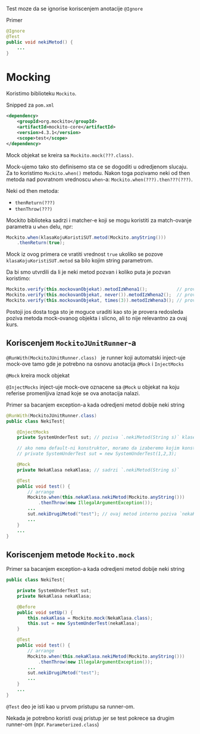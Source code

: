 Test moze da se ignorise koriscenjem anotacije `@Ignore`

Primer
```Java
@Ignore
@Test
public void nekiMetod() {
    ...
}
```

# Mocking

Koristimo biblioteku `Mockito`.

Snipped za `pom.xml`
```XML
<dependency>
    <groupId>org.mockito</groupId>
    <artifactId>mockito-core</artifactId>
    <version>4.3.1</version>
    <scope>test</scope>
</dependency>
```

Mock objekat se kreira sa `Mockito.mock(???.class)`.

Mock-ujemo tako sto definisemo sta ce se dogoditi u odredjenom slucaju. 
Za to koristimo `Mockito.when()` metodu. Nakon toga pozivamo neki od then metoda
nad povratnom vrednoscu `when`-a: `Mockito.when(???).then???(???)`.

Neki od then metoda:
* `thenReturn(???)`
* `thenThrow(???)`

Mockito biblioteka sadrzi i matcher-e koji se mogu koristiti za match-ovanje
parametra u `when` delu, npr:
```Java
Mockito.when(klasaKojuKoristiSUT.metod(Mockito.anyString()))
    .thenReturn(true);
```

Mock iz ovog primera ce vratiti vrednost `true` ukoliko se pozove `klasaKojuKoristiSUT.metod` sa
bilo kojim string parametrom.

Da bi smo utvrdili da li je neki metod pozvan i koliko puta je pozvan koristimo:
```Java
Mockito.verify(this.mockovanObjekat).metodIzWhena1();           // proverava da li je pozvan tacno 1
Mockito.verify(this.mockovanObjekat, never()).metodIzWhena2();  // proverava da li metod nikada nije pozvan
Mockito.verify(this.mockovanObjekat, times(3)).metodIzWhena3(); // proverava da li je metod pozvan tacno 3 puta
```

Postoji jos dosta toga sto je moguce uraditi kao sto je provera redosleda poziva metoda mock-ovanog objekta
i slicno, ali to nije relevantno za ovaj kurs.

## Koriscenjem `MockitoJUnitRunner`-a

`@RunWith(MockitoJUnitRunner.class) ` je runner koji automatski inject-uje mock-ove tamo 
gde je potrebno na osnovu anotacija `@Mock` i `InjectMocks`

`@Mock` kreira mock objekat

`@InjectMocks` inject-uje mock-ove oznacene sa `@Mock` u objekat na koju referise
promenljiva iznad koje se ova anotacija nalazi.

Primer sa bacanjem exception-a kada odredjeni metod dobije neki string
```Java
@RunWith(MockitoJUnitRunner.class)
public class NekiTest{

    @InjectMocks
    private SystemUnderTest sut; // poziva `.nekiMetod(String s)` klase `NekaKlasa`

    // ako nema default-ni konstruktor, moramo da izaberemo kojim konstruktorom se kreira objekat
    // private SystemUnderTest sut = new SystemUnderTest(1,2,3); 

    @Mock
    private NekaKlasa nekaKlasa; // sadrzi `.nekiMetod(String s)`

    @Test
    public void test() {
        // arrange
        Mockito.when(this.nekaKlasa.nekiMetod(Mockito.anyString()))
            .thenThrow(new IllegalArgumentException());
        ...
        sut.nekiDrugiMetod("test"); // ovaj metod interno poziva `nekaKlasa.nekiMetod("test")`
        ...
    }
    ...
}
```

## Koriscenjem metode `Mockito.mock`

Primer sa bacanjem exception-a kada odredjeni metod dobije neki string
```Java
public class NekiTest{

    private SystemUnderTest sut;
    private NekaKlasa nekaKlasa;

    @Before
    public void setUp() {
        this.nekaKlasa = Mockito.mock(NekaKlasa.class);
        this.sut = new SystemUnderTest(nekaKlasa);
    }

    @Test
    public void test() {
        // arrange
        Mockito.when(this.nekaKlasa.nekiMetod(Mockito.anyString()))
            .thenThrow(new IllegalArgumentException());
        ...
        sut.nekiDrugiMetod("test");
        ...
    }
    ...
}
```

`@Test` deo je isti kao u prvom pristupu sa runner-om.

Nekada je potrebno koristi ovaj pristup jer se test pokrece sa drugim 
runner-om (npr. `Parameterized.class`)